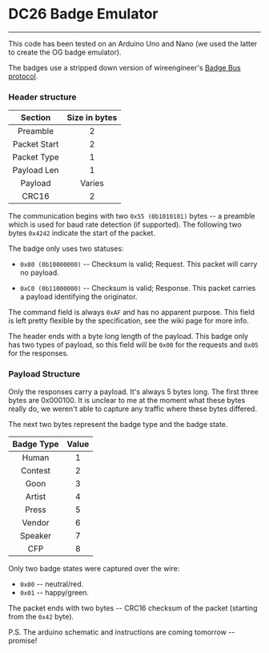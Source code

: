 # DC26 Badge Emulator
---
This code has been tested on an Arduino Uno and Nano (we used the latter to create
the OG badge emulator). 

The badges use a stripped down version of wireengineer's 
[Badge Bus protocol](https://github.com/Wireb/badge_bus/wiki).

### Header structure

Section  | Size in bytes
:---: | :---:
Preamble | 2
Packet Start | 2
Packet Type | 1
Payload Len | 1
Payload | Varies
CRC16 | 2

The communication begins with two `0x55 (0b1010101)` bytes -- a preamble
which is used for baud rate detection (if supported). The following two
bytes `0x4242` indicate the start of the packet.

The badge only uses two statuses:

   * `0x80 (0b10000000)` -- Checksum is valid; Request. This packet will carry
     no payload.

   * `0xC0 (0b11000000)` -- Checksum is valid; Response. This packet carries a
     payload identifying the originator.

The command field is always `0xAF` and has no apparent purpose. This field is 
left pretty flexible by the specification, see the wiki page for more info.

The header ends with a byte long length of the payload. This badge only has two
types of payload, so this field will be `0x00` for the requests and `0x05` for
the responses.

### Payload Structure

Only the responses carry a payload. It's always 5 bytes long. The first three
bytes are 0x000100. It is unclear to me at the moment what these bytes really do, 
we weren't able to capture any traffic where these bytes differed.

The next two bytes represent the badge type and the badge state.

Badge Type | Value
:---: | :---:
Human | 1
Contest | 2
Goon | 3
Artist | 4
Press | 5
Vendor | 6
Speaker | 7
CFP | 8

Only two badge states were captured over the wire:
  * `0x00` -- neutral/red.
  * `0x01` -- happy/green.

The packet ends with two bytes -- CRC16 checksum of the packet (starting from
the `0x42` byte).

P.S. The arduino schematic and instructions are coming tomorrow -- promise!
